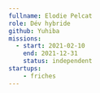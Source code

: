 ```yaml
---
fullname: Elodie Pelcat
role: Dév hybride
github: Yuhiba
missions:
  - start: 2021-02-10
    end: 2021-12-31
    status: independent
startups:
    - friches
---
```

